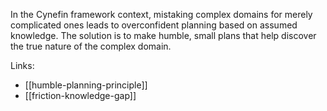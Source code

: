 In the Cynefin framework context, mistaking complex domains for merely complicated ones leads to overconfident planning based on assumed knowledge. The solution is to make humble, small plans that help discover the true nature of the complex domain.

Links:
- [[humble-planning-principle]]
- [[friction-knowledge-gap]]
